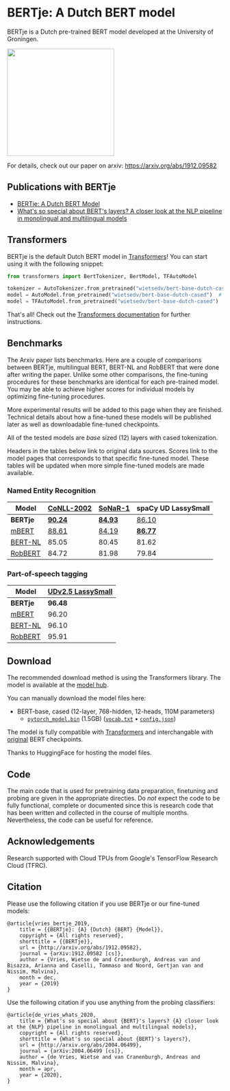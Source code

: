 # BERTje: A Dutch BERT model

BERTje is a Dutch pre-trained BERT model developed at the University of Groningen.

<img src="/bertje.png" height="250">

For details, check out our paper on arxiv: https://arxiv.org/abs/1912.09582


## Publications with BERTje

  - [BERTje: A Dutch BERT Model](https://arxiv.org/abs/1912.09582)
  - [What's so special about BERT's layers? A closer look at the NLP pipeline in monolingual and multilingual models](https://arxiv.org/abs/2004.06499)


## Transformers

BERTje is the default Dutch BERT model in [Transformers](https://github.com/huggingface/transformers)! You can start using it with the following snippet:

```python
from transformers import BertTokenizer, BertModel, TFAutoModel

tokenizer = AutoTokenizer.from_pretrained("wietsedv/bert-base-dutch-cased")
model = AutoModel.from_pretrained("wietsedv/bert-base-dutch-cased")  # PyTorch
model = TFAutoModel.from_pretrained("wietsedv/bert-base-dutch-cased")  # Tensorflow
```

That's all! Check out the [Transformers documentation](https://huggingface.co/transformers/model_doc/bert.html) for further instructions.

## Benchmarks

The Arxiv paper lists benchmarks. Here are a couple of comparisons between BERTje, multilingual BERT, BERT-NL and RobBERT that were done after writing the paper. Unlike some other comparisons, the fine-tuning procedures for these benchmarks are identical for each pre-trained model. You may be able to achieve higher scores for individual models by optimizing fine-tuning procedures.

More experimental results will be added to this page when they are finished. Technical details about how a fine-tuned these models will be published later as well as downloadable fine-tuned checkpoints.

All of the tested models are *base* sized (12) layers with cased tokenization.

Headers in the tables below link to original data sources. Scores link to the model pages that corresponds to that specific fine-tuned model. These tables will be updated when more simple fine-tuned models are made available.


### Named Entity Recognition


| Model                                                                        | [CoNLL-2002](https://www.clips.uantwerpen.be/conll2002/ner/)                                  | [SoNaR-1](https://ivdnt.org/downloads/taalmaterialen/tstc-sonar-corpus)                   | spaCy UD LassySmall                                                                             |
| ---------------------------------------------------------------------------- | --------------------------------------------------------------------------------------------- | ----------------------------------------------------------------------------------------- | ----------------------------------------------------------------------------------------------- |
| **BERTje**                                                                   | [**90.24**](https://huggingface.co/wietsedv/bert-base-dutch-cased-finetuned-conll2002-ner)    | [**84.93**](https://huggingface.co/wietsedv/bert-base-dutch-cased-finetuned-sonar-ner)    | [86.10](https://huggingface.co/wietsedv/bert-base-dutch-cased-finetuned-udlassy-ner)            |
| [mBERT](https://github.com/google-research/bert/blob/master/multilingual.md) | [88.61](https://huggingface.co/wietsedv/bert-base-multilingual-cased-finetuned-conll2002-ner) | [84.19](https://huggingface.co/wietsedv/bert-base-multilingual-cased-finetuned-sonar-ner) | [**86.77**](https://huggingface.co/wietsedv/bert-base-multilingual-cased-finetuned-udlassy-ner) |
| [BERT-NL](http://textdata.nl)                                                | 85.05                                                                                         | 80.45                                                                                     | 81.62                                                                                           |
| [RobBERT](https://github.com/iPieter/RobBERT)                                | 84.72                                                                                         | 81.98                                                                                     | 79.84                                                                                           |

### Part-of-speech tagging

| Model                                                                        | [UDv2.5 LassySmall](https://universaldependencies.org/treebanks/nl_lassysmall/index.html) |
| ---------------------------------------------------------------------------- | ----------------------------------------------------------------------------------------- |
| **BERTje**                                                                   | **96.48**                                                                                 |
| [mBERT](https://github.com/google-research/bert/blob/master/multilingual.md) | 96.20                                                                                     |
| [BERT-NL](http://textdata.nl)                                                | 96.10                                                                                     |
| [RobBERT](https://github.com/iPieter/RobBERT)                                | 95.91                                                                                     |


## Download
The recommended download method is using the Transformers library. The model is available at the [model hub](https://huggingface.co/wietsedv/bert-base-dutch-cased).

You can manually download the model files here:

 - BERT-base, cased (12-layer, 768-hidden, 12-heads, 110M parameters)
   - [`pytorch_model.bin`](https://cdn.huggingface.co/wietsedv/bert-base-dutch-cased/pytorch_model.bin) (1.5GB) ([`vocab.txt`](https://cdn.huggingface.co/wietsedv/bert-base-dutch-cased/vocab.txt) • [`config.json`](https://s3.amazonaws.com/models.huggingface.co/bert/wietsedv/bert-base-dutch-cased/config.json))

The model is fully compatible with [Transformers](https://github.com/huggingface/transformers) and interchangable with [original](https://github.com/google-research/bert#pre-trained-models) BERT checkpoints.

Thanks to HuggingFace for hosting the model files.


## Code

The main code that is used for pretraining data preparation, finetuning and probing are given in the appropriate directies. Do *not* expect the code to be fully functional, complete or documented since this is research code that has been written and collected in the course of multiple months. Nevertheless, the code can be useful for reference.


## Acknowledgements
Research supported with Cloud TPUs from Google's TensorFlow Research Cloud (TFRC).


## Citation

Please use the following citation if you use BERTje or our fine-tuned models:

```
@article{vries_bertje_2019,
	title = {{BERTje}: {A} {Dutch} {BERT} {Model}},
	copyright = {All rights reserved},
	shorttitle = {{BERTje}},
	url = {http://arxiv.org/abs/1912.09582},
	journal = {arXiv:1912.09582 [cs]},
	author = {Vries, Wietse de and Cranenburgh, Andreas van and Bisazza, Arianna and Caselli, Tommaso and Noord, Gertjan van and Nissim, Malvina},
	month = dec,
	year = {2019}
}
```

Use the following citation if you use anything from the probing classifiers:

```
@article{de_vries_whats_2020,
	title = {What's so special about {BERT}'s layers? {A} closer look at the {NLP} pipeline in monolingual and multilingual models},
	copyright = {All rights reserved},
	shorttitle = {What's so special about {BERT}'s layers?},
	url = {http://arxiv.org/abs/2004.06499},
	journal = {arXiv:2004.06499 [cs]},
	author = {de Vries, Wietse and van Cranenburgh, Andreas and Nissim, Malvina},
	month = apr,
	year = {2020},
}
```
